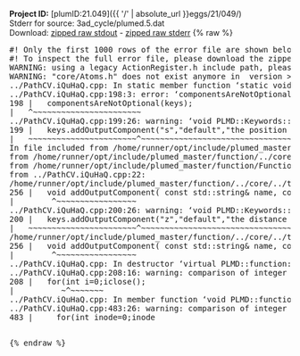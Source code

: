 **Project ID:** [plumID:21.049]({{ '/' | absolute_url }}eggs/21/049/)  
Stderr for source:  3ad_cycle/plumed.5.dat   
Download: [zipped raw stdout](plumed.5.dat.plumed_master.stdout.txt.zip) - [zipped raw stderr](plumed.5.dat.plumed_master.stderr.txt.zip) 
{% raw %}
<pre>
#! Only the first 1000 rows of the error file are shown below
#! To inspect the full error file, please download the zipped raw stderr file above
WARNING: using a legacy ActionRegister.h include path, please use <<#include "core/ActionRegister.h">>
WARNING: "core/Atoms.h" does not exist anymore in  version >=2.10, you should change your code.
../PathCV.iQuHaQ.cpp: In static member function ‘static void PLMD::function::PathCV::registerKeywords(PLMD::Keywords&)’:
../PathCV.iQuHaQ.cpp:198:3: error: ‘componentsAreNotOptional’ was not declared in this scope
198 |   componentsAreNotOptional(keys);
|   ^~~~~~~~~~~~~~~~~~~~~~~~
../PathCV.iQuHaQ.cpp:199:26: warning: ‘void PLMD::Keywords::addOutputComponent(const std::string&, const std::string&, const std::string&)’ is deprecated: Use addOutputComponent with four argument and specify valid types for value from scalar/vector/matrix/grid [-Wdeprecated-declarations]
199 |   keys.addOutputComponent("s","default","the position on the path");
|   ~~~~~~~~~~~~~~~~~~~~~~~^~~~~~~~~~~~~~~~~~~~~~~~~~~~~~~~~~~~~~~~~~
In file included from /home/runner/opt/include/plumed_master/function/../core/Action.h:27,
from /home/runner/opt/include/plumed_master/function/../core/ActionWithValue.h:25,
from /home/runner/opt/include/plumed_master/function/Function.h:25,
from ../PathCV.iQuHaQ.cpp:22:
/home/runner/opt/include/plumed_master/function/../core/../tools/Keywords.h:256:8: note: declared here
256 |   void addOutputComponent( const std::string& name, const std::string& key, const std::string& descr );
|        ^~~~~~~~~~~~~~~~~~
../PathCV.iQuHaQ.cpp:200:26: warning: ‘void PLMD::Keywords::addOutputComponent(const std::string&, const std::string&, const std::string&)’ is deprecated: Use addOutputComponent with four argument and specify valid types for value from scalar/vector/matrix/grid [-Wdeprecated-declarations]
200 |   keys.addOutputComponent("z","default","the distance from the path");
|   ~~~~~~~~~~~~~~~~~~~~~~~^~~~~~~~~~~~~~~~~~~~~~~~~~~~~~~~~~~~~~~~~~~~
/home/runner/opt/include/plumed_master/function/../core/../tools/Keywords.h:256:8: note: declared here
256 |   void addOutputComponent( const std::string& name, const std::string& key, const std::string& descr );
|        ^~~~~~~~~~~~~~~~~~
../PathCV.iQuHaQ.cpp: In destructor ‘virtual PLMD::function::PathCV::~PathCV()’:
../PathCV.iQuHaQ.cpp:208:16: warning: comparison of integer expressions of different signedness: ‘int’ and ‘unsigned int’ [-Wsign-compare]
208 |   for(int i=0;i<mw_n_;++i){
|               ~^~~~~~
../PathCV.iQuHaQ.cpp: In constructor ‘PLMD::function::PathCV::PathCV(const PLMD::ActionOptions&)’:
../PathCV.iQuHaQ.cpp:236:16: warning: comparison of integer expressions of different signedness: ‘int’ and ‘unsigned int’ [-Wsign-compare]
236 |   for(int i=0;i<mw_n_;++i){
|               ~^~~~~~
../PathCV.iQuHaQ.cpp:259:11: warning: comparison of integer expressions of different signedness: ‘int’ and ‘unsigned int’ [-Wsign-compare]
259 |       if(i==mw_id_) ifiles[i]->close();
|          ~^~~~~~~~
../PathCV.iQuHaQ.cpp: In member function ‘void PLMD::function::PathCV::generatePath()’:
../PathCV.iQuHaQ.cpp:483:26: warning: comparison of integer expressions of different signedness: ‘int’ and ‘unsigned int’ [-Wsign-compare]
483 |     for(int inode=0;inode<nnodes;inode++){
|                     ~~~~~^~~~~~~
../PathCV.iQuHaQ.cpp: In member function ‘void PLMD::function::PathCV::readMultipleWalkers()’:
../PathCV.iQuHaQ.cpp:941:16: warning: comparison of integer expressions of different signedness: ‘int’ and ‘unsigned int’ [-Wsign-compare]
941 |   for(int i=0;i<mw_n_;++i){
|               ~^~~~~~
../PathCV.iQuHaQ.cpp:942:9: warning: comparison of integer expressions of different signedness: ‘int’ and ‘unsigned int’ [-Wsign-compare]
942 |     if(i==mw_id_) continue;
|        ~^~~~~~~~
../PathCV.iQuHaQ.cpp:957:5: error: invalid use of incomplete type ‘class PLMD::Communicator’
957 |     comm.Barrier();
|     ^~~~
In file included from /home/runner/opt/include/plumed_master/function/../core/../tools/OFile.h:25,
from /home/runner/opt/include/plumed_master/function/../core/../tools/Log.h:25,
from /home/runner/opt/include/plumed_master/function/../core/Action.h:30:
/home/runner/opt/include/plumed_master/function/../core/../tools/FileBase.h:29:7: note: forward declaration of ‘class PLMD::Communicator’
29 | class Communicator;
|       ^~~~~~~~~~~~
../PathCV.iQuHaQ.cpp:958:5: error: invalid use of incomplete type ‘class PLMD::Communicator’
958 |     multi_sim_comm.Barrier();
|     ^~~~~~~~~~~~~~
/home/runner/opt/include/plumed_master/function/../core/../tools/FileBase.h:29:7: note: forward declaration of ‘class PLMD::Communicator’
29 | class Communicator;
|       ^~~~~~~~~~~~
terminate called after throwing an instance of 'PLMD::Plumed::ExceptionError'
what():
(core/PlumedMain.cpp:1499) void PLMD::PlumedMain::load(const std::string&)
An error happened while executing command env PLUMED_ROOT='/home/runner/opt/lib/plumed_master' PLUMED_VERSION='2.11.0-dev' PLUMED_HTMLDIR='/home/runner/opt/share/doc/plumed_master' PLUMED_INCLUDEDIR='/home/runner/opt/include' PLUMED_PROGRAM_NAME='plumed_master' PLUMED_IS_INSTALLED='yes' "/home/runner/opt/lib/plumed_master"/scripts/mklib.sh -n -o ./../PathCV.2.11.0-dev.so ../PathCV.cpp

[fv-az2027-338:08708] *** Process received signal ***
[fv-az2027-338:08708] Signal: Aborted (6)
[fv-az2027-338:08708] Signal code:  (-6)
[fv-az2027-338:08708] [ 0] /lib/x86_64-linux-gnu/libc.so.6(+0x45330)[0x7faa56445330]
[fv-az2027-338:08708] [ 1] /lib/x86_64-linux-gnu/libc.so.6(pthread_kill+0x11c)[0x7faa5649eb2c]
[fv-az2027-338:08708] [ 2] /lib/x86_64-linux-gnu/libc.so.6(gsignal+0x1e)[0x7faa5644527e]
[fv-az2027-338:08708] [ 3] /lib/x86_64-linux-gnu/libc.so.6(abort+0xdf)[0x7faa564288ff]
[fv-az2027-338:08708] [ 4] /lib/x86_64-linux-gnu/libstdc++.so.6(+0xa5ff5)[0x7faa568a5ff5]
[fv-az2027-338:08708] [ 5] /lib/x86_64-linux-gnu/libstdc++.so.6(+0xbb0da)[0x7faa568bb0da]
[fv-az2027-338:08708] [ 6] /lib/x86_64-linux-gnu/libstdc++.so.6(_ZSt10unexpectedv+0x0)[0x7faa568a5a55]
[fv-az2027-338:08708] [ 7] /lib/x86_64-linux-gnu/libstdc++.so.6(+0xa5a6f)[0x7faa568a5a6f]
[fv-az2027-338:08708] [ 8] plumed_master(+0x146dd)[0x55b401fda6dd]
[fv-az2027-338:08708] [ 9] /lib/x86_64-linux-gnu/libc.so.6(+0x2a1ca)[0x7faa5642a1ca]
[fv-az2027-338:08708] [10] /lib/x86_64-linux-gnu/libc.so.6(__libc_start_main+0x8b)[0x7faa5642a28b]
[fv-az2027-338:08708] [11] plumed_master(+0x15365)[0x55b401fdb365]
[fv-az2027-338:08708] *** End of error message ***
</pre>
{% endraw %}
